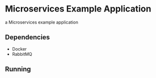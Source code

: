 # Microservices Example Application

a Microservices example application

## Dependencies

- Docker
- RabbitMQ

## Running

```docker-compose up
